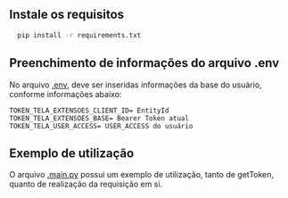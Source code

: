 
## Instale os requisitos 
```bash
  pip install -r requirements.txt
```

## Preenchimento de informações do arquivo .env
No arquivo [.env](.env), deve ser inseridas informações da base do usuário, conforme informações abaixo:
```
TOKEN_TELA_EXTENSOES_CLIENT_ID= EntityId
TOKEN_TELA_EXTENSOES_BASE= Bearer Token atual
TOKEN_TELA_USER_ACCESS= USER_ACCESS do usuário
```

## Exemplo de utilização
O arquivo [.main.py](.main.py) possui um exemplo de utilização, tanto de getToken, quanto de realização da requisição em si.

